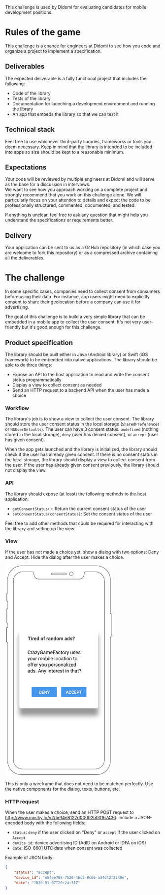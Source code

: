 This challenge is used by Didomi for evaluating candidates for mobile development positions.

# Rules of the game
This challenge is a chance for engineers at Didomi to see how you code and organize a project to implement a specification.

## Deliverables
The expected deliverable is a fully functional project that includes the following:

- Code of the library
- Tests of the library
- Documentation for launching a development environment and running the library
- An app that embeds the library so that we can test it
 
## Technical stack
Feel free to use whichever third-party libraries, frameworks or tools you deem necessary. Keep in mind that the library is intended to be included into apps so size should be kept to a reasonable minimum.

## Expectations
Your code will be reviewed by multiple engineers at Didomi and will serve as the base for a discussion in interviews.  
We want to see how you approach working on a complete project and strongly recommend that you work on this challenge alone. We will particularly focus on your attention to details and expect the code to be professionally structured, commented, documented, and tested.

If anything is unclear, feel free to ask any question that might help you understand the specifications or requirements better.

## Delivery
Your application can be sent to us as a GitHub repository (in which case you are welcome to fork this repository) or as a compressed archive containing all the deliverables. 

# The challenge
In some specific cases, companies need to collect consent from consumers before using their data. For instance, app users might need to explicitly consent to share their geolocation before a company can use it for advertising.

The goal of this challenge is to build a very simple library that can be embedded in a mobile app to collect the user consent. It's not very user-friendly but it's good enough for this challenge.

## Product specification
The library should be built either in Java (Android library) or Swift (iOS framework) to be embedded into native applications. The library should be able to do three things:  
 - Expose an API to the host application to read and write the consent status programmatically
 - Display a view to collect consent as needed
 - Send an HTTP request to a backend API when the user has made a choice

### Workflow
The library's job is to show a view to collect the user consent. The library should store the user consent status in the local storage (`SharedPreferences` or `NSUserDefaults`). The user can have 3 consent status: `undefined` (nothing stored in the local storage), `deny` (user has denied consent), or `accept` (user has given consent).

When the app gets launched and the library is initialized, the library should check if the user has already given consent. If there is no consent status in the local storage, the library should display a view to collect consent from the user. If the user has already given consent previously, the library should not display the view.

### API
The library should expose (at least) the following methods to the host application:
 - `getConsentStatus()`: Return the current consent status of the user
 - `setConsentStatus(consentStatus)`: Set the consent status of the user

Feel free to add other methods that could be required for interacting with the library and setting up the view.

### View
If the user has not made a choice yet, show a dialog with two options: Deny and Accept. Hide the dialog after the user makes a choice.

![Mockup](./wireframes/1-Mobile-App.png)

This is only a wireframe that does not need to be matched perfectly. Use the native components for the dialog, texts, buttons, etc.  

### HTTP request
When the user makes a choice, send an HTTP POST request to http://www.mocky.io/v2/5e14e8122d00002b00167430. Include a JSON-encoded body with the following fields:
 - `status`: `deny` if the user clicked on "Deny" or `accept` if the user clicked on `Accept`
 - `device_id`: device advertising ID (AdID on Android or IDFA on iOS)
 - `date`: ISO-8601 UTC date when consent was collected

Example of JSON body:
```json
{
    "status": "accept",
    "device_id": "e54ee786-7520-4bc2-8c66-a34d42f2340e",
    "date": "2020-01-07T20:24:31Z"
}
```